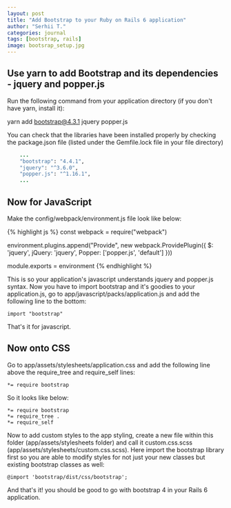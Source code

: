 ```yaml
---
layout: post
title: "Add Bootstrap to your Ruby on Rails 6 application"
author: "Serhii T."
categories: journal
tags: [bootstrap, rails]
image: bootsrap_setup.jpg
---
```


## Use yarn to add Bootstrap and its dependencies - __jquery and popper.js__

Run the following command from your application directory (if you don't have yarn, install it):

yarn add bootstrap@4.3.1 jquery popper.js

You can check that the libraries have been installed properly by checking the package.json file (listed under the Gemfile.lock file in your file directory)
```ruby
    ...
    "bootstrap": "4.4.1",
    "jquery": "^3.6.0",
    "popper.js": "^1.16.1",
    ...
```

## Now for JavaScript

Make the config/webpack/environment.js file look like below:

{% highlight js %}
  const webpack = require("webpack")
  
  environment.plugins.append("Provide", new webpack.ProvidePlugin({
    $: 'jquery',
    jQuery: 'jquery',
    Popper: ['popper.js', 'default']
  }))

  module.exports = environment
{% endhighlight %}

This is so your application's javascript understands jquery and popper.js syntax.
Now you have to import bootstrap and it's goodies to your application.js, go to app/javascript/packs/application.js and add the following line to the bottom:
```
import "bootstrap"
```
That's it for javascript.

## Now onto CSS

Go to app/assets/stylesheets/application.css and add the following line above the require_tree and require_self lines:
```
*= require bootstrap
```
So it looks like below:
```
*= require bootstrap
*= require_tree .
*= require_self
```

Now to add custom styles to the app styling, create a new file within this folder (app/assets/stylesheets folder) and call it custom.css.scss (app/assets/stylesheets/custom.css.scss). Here import the bootstrap library first so you are able to modify styles for not just your new classes but existing bootstrap classes as well:
```
@import 'bootstrap/dist/css/bootstrap';
```

And that's it! you should be good to go with bootstrap 4 in your Rails 6 application.